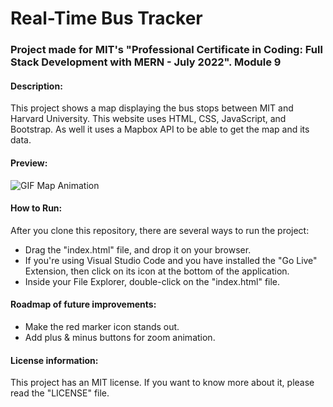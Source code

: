 # Real-Time Bus Tracker
### Project made for MIT's "Professional Certificate in Coding: Full Stack Development with MERN - July 2022". Module 9
#### Description:
<p>This project shows a map displaying the bus stops between MIT and Harvard University. This website uses HTML, CSS, JavaScript, and Bootstrap. As well it uses a Mapbox API to be able to get the map and its data.</p>

#### Preview:
<img src="https://i.postimg.cc/XqFS57GC/Map-Animation.gif" alt="GIF Map Animation">

#### How to Run:
After you clone this repository, there are several ways to run the project:
<ul>
<li>Drag the "index.html" file, and drop it on your browser.</li>
<li>If you're using Visual Studio Code and you have installed the "Go Live" Extension, then click on its icon at the bottom of the application.</li>
<li>Inside your File Explorer, double-click on the "index.html" file.</li>
</ul>

#### Roadmap of future improvements:
<ul>
<li>Make the red marker icon stands out.</li>
<li>Add plus & minus buttons for zoom animation.</li>
</ul>

#### License information:
This project has an MIT license. If you want to know more about it, please read the "LICENSE" file.
